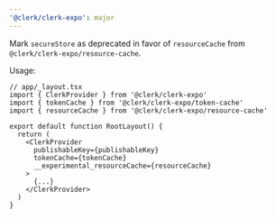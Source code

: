 ```yaml
---
'@clerk/clerk-expo': major
---
```


Mark `secureStore` as deprecated in favor of `resourceCache` from `@clerk/clerk-expo/resource-cache`.

Usage:

```tsx
// app/_layout.tsx
import { ClerkProvider } from '@clerk/clerk-expo'
import { tokenCache } from '@clerk/clerk-expo/token-cache'
import { resourceCache } from '@clerk/clerk-expo/resource-cache'

export default function RootLayout() {
  return (
    <ClerkProvider
      publishableKey={publishableKey}
      tokenCache={tokenCache}
      __experimental_resourceCache={resourceCache}
    >
      {...}
    </ClerkProvider>
  )
}
```
